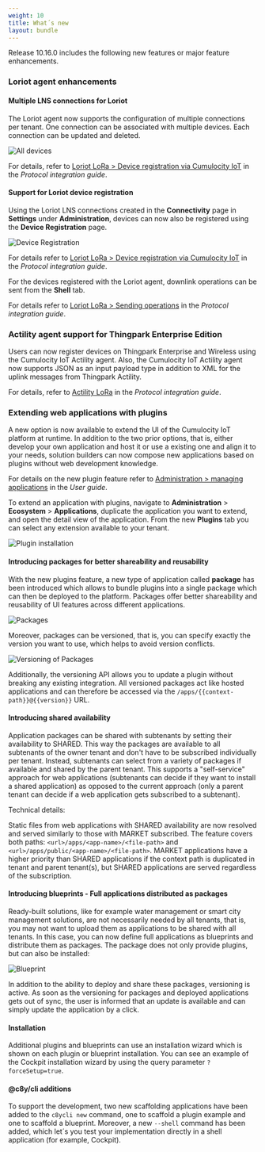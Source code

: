 ```yaml
---
weight: 10
title: What´s new
layout: bundle
---
```


Release 10.16.0 includes the following new features or major feature enhancements.

### Loriot agent enhancements

#### Multiple LNS connections for Loriot

The Loriot agent now supports the configuration of multiple connections per tenant. One connection can be associated with multiple devices. Each connection can be updated and deleted.

![All devices](/images/release-notes/multiple_lns_connection_loriot.png)

For details, refer to [Loriot LoRa > Device registration via Cumulocity IoT](https://cumulocity.com/guides/protocol-integration/lora-loriot/#configure-loriot-credentials-cumulocity) in the *Protocol integration guide*.

#### Support for Loriot device registration

Using the Loriot LNS connections created in the **Connectivity** page in **Settings** under **Administration**, devices can now also be registered using the **Device Registration** page.

![Device Registration](/images/release-notes/loriot-registration.png)

For details refer to [Loriot LoRa > Device registration via Cumulocity IoT](https://cumulocity.com/guides/protocol-integration/lora-loriot/#configure-loriot-credentials-cumulocity) in the *Protocol integration guide*.

For the devices registered with the Loriot agent, downlink operations can be sent from the **Shell** tab.

For details refer to [Loriot LoRa > Sending operations](https://cumulocity.com/guides/protocol-integration/lora-loriot/#operations-loriot) in the *Protocol integration guide*.

### Actility agent support for Thingpark Enterprise Edition

Users can now register devices on Thingpark Enterprise and Wireless using the Cumulocity IoT Actility agent. Also, the Cumulocity IoT Actility agent now supports JSON as an input payload type in addition to XML for the uplink messages from Thingpark Actility.

For details, refer to [Actility LoRa](https://cumulocity.com/guides/protocol-integration/lora-actility/) in the *Protocol integration guide*.

### Extending web applications with plugins

A new option is now available to extend the UI of the Cumulocity IoT platform at runtime. In addition to the two prior options, that is, either develop your own application and host it or use a existing one and align it to your needs, solution builders can now compose new applications based on plugins without web development knowledge.

For details on the new plugin feature refer to [Administration > managing applications](https://cumulocity.com/guides/10.16.0/users-guide/administration/#managing-applications) in the *User guide*.

To extend an application with plugins, navigate to **Administration** > **Ecosystem** > **Applications**, duplicate the application you want to extend, and open the detail view of the application. From the new **Plugins** tab you can select any extension available to your tenant.

![Plugin installation](/images/release-notes/plugin-install.png)

#### Introducing packages for better shareability and reusability

With the new plugins feature, a new type of application called **package** has been introduced which allows to bundle plugins into a single package which can then be deployed to the platform. Packages offer better shareability and reusability of UI features across different applications.

![Packages](/images/release-notes/packages-detail-view.png)

Moreover, packages can be versioned, that is, you can specify exactly the version you want to use, which helps to avoid version conflicts.

![Versioning of Packages](/images/release-notes/versions.png)

Additionally, the versioning API allows you to update a plugin without breaking any existing integration. All versioned packages act like hosted applications and can therefore be accessed via the `/apps/{{context-path}}@{{version}}` URL.

#### Introducing shared availability

Application packages can be shared with subtenants by setting their availability to SHARED. This way the packages are available to all subtenants of the owner tenant and don't have to be subscribed individually per tenant. Instead, subtenants can select from a variety of packages if available and shared by the parent tenant. This supports a "self-service" approach for web applications (subtenants can decide if they want to install a shared application) as opposed to the current approach (only a parent tenant can decide if a web application gets subscribed to a subtenant).

Technical details:

Static files from web applications with SHARED availability are now resolved and served similarly to those with MARKET subscribed. The feature covers both paths: `<url>/apps/<app-name>/<file-path>` and `<url>/apps/public/<app-name>/<file-path>`. MARKET applications have a higher priority than SHARED applications if the context path is duplicated in tenant and parent tenant(s), but SHARED applications are served regardless of the subscription.


#### Introducing blueprints - Full applications distributed as packages

Ready-built solutions, like for example water management or smart city management solutions, are not necessarily needed by all tenants, that is, you may not want to upload them as applications to be shared with all tenants. In this case, you can now define full applications as blueprints and distribute them as packages. The package does not only provide plugins, but can also be installed:

![Blueprint](/images/release-notes/blueprint.png)

In addition to the ability to deploy and share these packages, versioning is active. As soon as the versioning for packages and deployed applications gets out of sync, the user is informed that an update is available and can simply update the application by a click.

#### Installation

Additional plugins and blueprints can use an installation wizard which is shown on each plugin or blueprint installation. You can see an example of the Cockpit installation wizard by using the query parameter `?forceSetup=true`.


#### @c8y/cli additions

To support the development, two new scaffolding applications have been added to the `c8ycli new` command, one to scaffold a plugin example and one to scaffold a blueprint. Moreover, a new `--shell` command has been added, which let´s you test your implementation directly in a shell application (for example, Cockpit).
